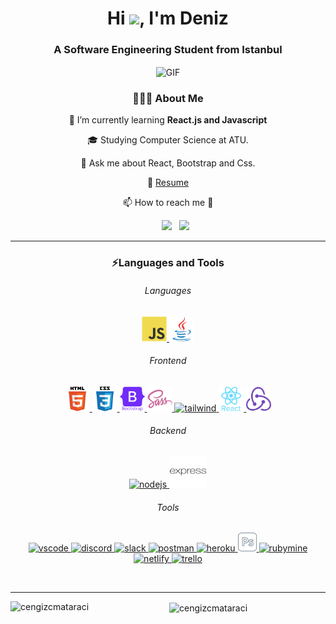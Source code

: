 <div align="center">
<h1 align="center">Hi <img src="https://media.giphy.com/media/hvRJCLFzcasrR4ia7z/giphy.gif" width="35px">, I'm Deniz <br><h3 align="center">A Software Engineering Student from Istanbul</h3> </h1>

<img align="center" alt="GIF" src="https://github.com/abhisheknaiidu/abhisheknaiidu/blob/master/code.gif?raw=true" width="500" height="320" />

<br>
 

<h3 >👨🏻‍💻 About Me</h4>

 🌱 I’m currently learning **React.js and Javascript**

 🎓 Studying Computer Science at ATU.

 💬 Ask me about React, Bootstrap and Css.

 📝 [Resume](https://drive.google.com/file/d/143RYhq5gkjuMCeJZmwdHIAW_WiQ3FbXk/view?usp=sharing)

 📫 How to reach me 🤝
 <p align="center">
&nbsp;  
&nbsp; 
&nbsp; <a href="https://www.linkedin.com/in/deniz-can-beyta%C5%9F-082560194/"><img src="https://www.flaticon.com/svg/vstatic/svg/145/145807.svg?token=exp=1618090757~hmac=4a39ae9116879c327a01e0bb61588b34" width="50" /></a>
&nbsp; <a href="mailto:beytasdenizcan@gmail.com" target="_blank" rel="noopener noreferrer"><img src="https://www.flaticon.com/svg/vstatic/svg/732/732200.svg?token=exp=1618090822~hmac=558132dac65c44186e9eb15190adc81f"  width="50" /></a>
</p>

 


<!-- - ![](https://visitor-badge.glitch.me/badge?page_id=denizcanbeytas.denizcanbeytas) -->

<hr>

<div align="center">
<h3 align="">⚡Languages and Tools</h4>

<h6>Languages</h6>
<p align="">
 <a href="https://developer.mozilla.org/en-US/docs/Web/JavaScript" target="_blank"> <img src="https://raw.githubusercontent.com/devicons/devicon/master/icons/javascript/javascript-original.svg" alt="javascript" width="40" height="40"/> </a><a href="https://www.java.com" target="_blank"> <img src="https://raw.githubusercontent.com/devicons/devicon/master/icons/java/java-original.svg" alt="java" width="40" height="40"/> </a>
 
</p>
<h6>Frontend</h6>
<p align="">
<a href="https://www.w3.org/html/" target="_blank"> <img src="https://raw.githubusercontent.com/devicons/devicon/master/icons/html5/html5-original-wordmark.svg" alt="html5" width="40" height="40"/> </a>
<a href="https://www.w3schools.com/css/" target="_blank"> <img src="https://raw.githubusercontent.com/devicons/devicon/master/icons/css3/css3-original-wordmark.svg" alt="css3" width="40" height="40"/> </a>
<a href="https://getbootstrap.com" target="_blank"> <img src="https://raw.githubusercontent.com/devicons/devicon/master/icons/bootstrap/bootstrap-plain-wordmark.svg" alt="bootstrap" width="40" height="40"/> </a>
<a href="https://sass-lang.com" target="_blank"> <img src="https://raw.githubusercontent.com/devicons/devicon/master/icons/sass/sass-original.svg" alt="sass" width="40" height="40"/> </a> 
<a href="https://tailwindcss.com/" target="_blank"> <img src="https://www.vectorlogo.zone/logos/tailwindcss/tailwindcss-icon.svg" alt="tailwind" width="40" height="40"/> </a>
<a href="https://reactjs.org/" target="_blank"> <img src="https://raw.githubusercontent.com/devicons/devicon/master/icons/react/react-original-wordmark.svg" alt="react" width="40" height="40"/> </a> <a href="https://redux.js.org" target="_blank"> <img src="https://raw.githubusercontent.com/devicons/devicon/master/icons/redux/redux-original.svg" alt="redux" width="40" height="40"/> </a>
</p>
<h6>Backend</h6>
<p align="">
<a href="https://nodejs.org" target="_blank"> <img src="https://www.flaticon.com/svg/vstatic/svg/919/919825.svg?token=exp=1618090571~hmac=db879542064b95127e56172769a29ad3" alt="nodejs" width="40" height="40"/> </a>
<a href="https://expressjs.com" target="_blank"> <img src="https://raw.githubusercontent.com/devicons/devicon/master/icons/express/express-original-wordmark.svg" alt="express" width="60" height="50"/> </a>
</p>
<h6>Tools</h6>
<p align="">
<a href="https://code.visualstudio.com/" target="_blank"> <img src="https://upload.wikimedia.org/wikipedia/commons/thumb/9/9a/Visual_Studio_Code_1.35_icon.svg/1024px-Visual_Studio_Code_1.35_icon.svg.png" alt="vscode" width="30" height="30"/> </a>
<a href="https://discord.com/" target="_blank"> <img src="https://cdn4.iconfinder.com/data/icons/logos-and-brands/512/91_Discord_logo_logos-512.png" alt="discord" width="30" height="30"/> </a> 
<a href="https://slack.com/intl/en-tr/" target="_blank"> <img src="https://cdn.brandfolder.io/5H442O3W/as/pl546j-7le8zk-4nzzs1/Slack_Mark_Web.png" alt="slack" width="37" height="37"/> </a>
<a href="https://postman.com" target="_blank"> <img src="https://www.vectorlogo.zone/logos/getpostman/getpostman-icon.svg" alt="postman" width="30" height="30"/> </a> 
<a href="https://heroku.com" target="_blank"> <img src="https://www.vectorlogo.zone/logos/heroku/heroku-icon.svg" alt="heroku" width="30" height="30"/> </a> 
<a href="https://www.photoshop.com/en" target="_blank"> <img src="https://raw.githubusercontent.com/devicons/devicon/master/icons/photoshop/photoshop-line.svg" alt="photoshop" width="30" height="30"/> </a> 
<a href="https://www.jetbrains.com/ruby/" target="_blank"> <img src="https://resources.jetbrains.com/storage/products/rubymine/img/meta/rubymine_logo_300x300.png" alt="rubymine" width="30" height="30"/> </a> 
<a href="https://www.netlify.com/" target="_blank"> <img src="https://www.netlify.com/img/press/logos/logomark.png" alt="netlify" width="30" height="30"/> </a> 
<a href="https://trello.com/en" target="_blank"> <img src="https://cdn.iconscout.com/icon/free/png-512/trello-6-569395.png" alt="trello" width="30" height="30"/> </a>
</p>
</div>
<br>
<hr>

<p><img align="left" src="https://github-readme-stats.vercel.app/api/top-langs?username=denizcanbeytas&show_icons=true&theme=radical&locale=en&layout=compact" alt="cengizcmataraci" /></p>

<p>&nbsp;<img align="center" src="https://github-readme-stats.vercel.app/api?username=denizcanbeytas&show_icons=true&theme=dark&locale=en" alt="cengizcmataraci" width="50%" /></p>




</div>
